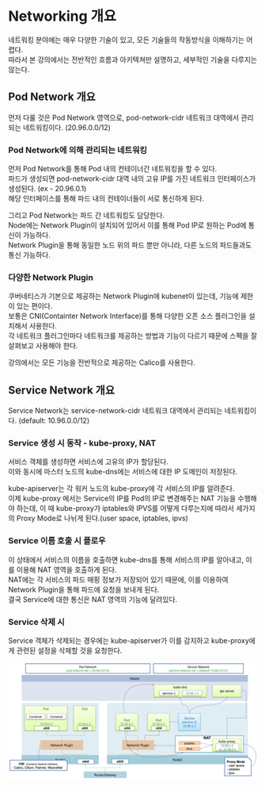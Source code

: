 # Networking 개요

네트워킹 분야에는 매우 다양한 기술이 있고, 모든 기술들의 작동방식을 이해하기는 어렵다.  
따라서 본 강의에서는 전반적인 흐름과 아키텍쳐만 설명하고, 세부적인 기술을 다루지는 않는다.

## Pod Network 개요

먼저 다룰 것은 Pod Network 영역으로, pod-network-cidr 네트워크 대역에서 관리되는 네트워킹이다. (20.96.0.0/12)

### Pod Network에 의해 관리되는 네트워킹

먼저 Pod Network를 통해 Pod 내의 컨테이너간 네트워킹을 할 수 있다.  
파드가 생성되면 pod-network-cidr 대역 내의 고유 IP를 가진 네트워크 인터페이스가 생성된다. (ex - 20.96.0.1)  
해당 인터페이스를 통해 파드 내의 컨테이너들이 서로 통신하게 된다.

그리고 Pod Network는 파드 간 네트워킹도 담당한다.   
Node에는 Network Plugin이 설치되어 있어서 이를 통해 Pod IP로 원하는 Pod에 통신이 가능하다.    
Network Plugin을 통해 동일한 노드 위의 파드 뿐만 아니라, 다른 노드의 파드들과도 통신 가능하다.  

### 다양한 Network Plugin

쿠버네티스가 기본으로 제공하는 Network Plugin에 kubenet이 있는데, 기능에 제한이 있는 편이다.  
보통은 CNI(Containter Network Interface)를 통해 다양한 오픈 소스 플러그인을 설치해서 사용한다.  
각 네트워크 플러그인마다 네트워크를 제공하는 방법과 기능이 다르기 때문에 스펙을 잘 살펴보고 사용해야 한다.

강의에서는 모든 기능을 전반적으로 제공하는 Calico를 사용한다.

## Service Network 개요

Service Network는 service-network-cidr 네트워크 대역에서 관리되는 네트워킹이다. (default: 10.96.0.0/12)

### Service 생성 시 동작 - kube-proxy, NAT

서비스 객체를 생성하면 서비스에 고유의 IP가 할당된다.  
이와 동시에 마스터 노드의 kube-dns에는 서비스에 대한 IP 도메인이 저장된다.

kube-apiserver는 각 워커 노드의 kube-proxy에 각 서비스의 IP를 알려준다.  
이제 kube-proxy 에서는 Service의 IP를 Pod의 IP로 변경해주는 NAT 기능을 수행해야 하는데, 이 때 kube-proxy가 iptables와 IPVS를 어떻게 다루는지에 따라서 세가지의 Proxy Mode로 나뉘게 된다.(user space, iptables, ipvs)

### Service 이름 호출 시 플로우

이 상태에서 서비스의 이름을 호출하면 kube-dns를 통해 서비스의 IP를 알아내고, 이를 이용해 NAT 영역을 호출하게 된다.  
NAT에는 각 서비스의 파드 매핑 정보가 저장되어 있기 때문에, 이를 이용하여 Network Plugin을 통해 파드에 요청을 보내게 된다.  
결국 Service에 대한 통신은 NAT 영역의 기능에 달려있다.

### Service 삭제 시

Service 객체가 삭제되는 경우에는 kube-apiserver가 이를 감지하고 kube-proxy에게 관련된 설정을 삭제할 것을 요청한다.

<img src="./images/3_Networking1.png" />
